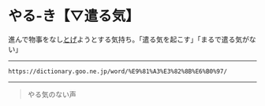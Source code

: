 # やる‐き【▽遣る気】

進んで物事をなし[とげ](とげる（遂げる）)ようとする気持ち。「遣る気を起こす」「まるで遣る気がない」

---
`https://dictionary.goo.ne.jp/word/%E9%81%A3%E3%82%8B%E6%B0%97/`

---

>やる気のない声

